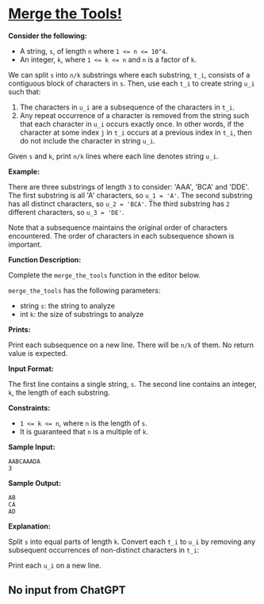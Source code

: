 # [Merge the Tools!](https://www.hackerrank.com/challenges/merge-the-tools/problem?isFullScreen=false)


**Consider the following:**

- A string, `s`, of length `n` where `1 <= n <= 10^4`.
- An integer, `k`, where `1 <= k <= n` and `n` is a factor of `k`.

We can split `s` into `n/k` substrings where each substring, `t_i`, consists of a contiguous block of characters in `s`. Then, use each `t_i` to create string `u_i` such that:

1. The characters in `u_i` are a subsequence of the characters in `t_i`.
2. Any repeat occurrence of a character is removed from the string such that each character in `u_i` occurs exactly once. In other words, if the character at some index `j` in `t_i` occurs at a previous index in `t_i`, then do not include the character in string `u_i`.

Given `s` and `k`, print `n/k` lines where each line denotes string `u_i`.

**Example:**

There are three substrings of length `3` to consider: 'AAA', 'BCA' and 'DDE'. The first substring is all 'A' characters, so `u_1 = 'A'`. The second substring has all distinct characters, so `u_2 = 'BCA'`. The third substring has `2` different characters, so `u_3 = 'DE'`.

Note that a subsequence maintains the original order of characters encountered. The order of characters in each subsequence shown is important.

**Function Description:**

Complete the `merge_the_tools` function in the editor below.

`merge_the_tools` has the following parameters:

- string `s`: the string to analyze
- int `k`: the size of substrings to analyze

**Prints:**

Print each subsequence on a new line. There will be `n/k` of them. No return value is expected.

**Input Format:**

The first line contains a single string, `s`.
The second line contains an integer, `k`, the length of each substring.

**Constraints:**

- `1 <= k <= n`, where `n` is the length of `s`.
- It is guaranteed that `n` is a multiple of `k`.

**Sample Input:**

```
AABCAAADA
3
```

**Sample Output:**

```
AB
CA
AD
```

**Explanation:**

Split `s` into equal parts of length `k`. Convert each `t_i` to `u_i` by removing any subsequent occurrences of non-distinct characters in `t_i`:

Print each `u_i` on a new line.


## No input from ChatGPT